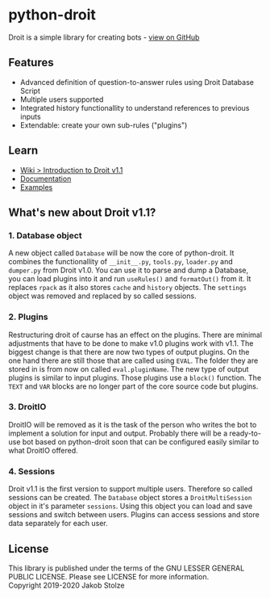 # python-droit
Droit is a simple library for creating bots - [view on GitHub](https://github.com/jarinox/python-droit)

## Features
- Advanced definition of question-to-answer rules using Droit Database Script
- Multiple users supported
- Integrated history functionallity to understand references to previous inputs
- Extendable: create your own sub-rules ("plugins")

## Learn
- [Wiki > Introduction to Droit v1.1](https://github.com/jarinox/python-droit/wiki/Introduction-to-Droit-v1.1)
- [Documentation](https://github.com/jarinox/python-droit/blob/master/docs/droit.md)
- [Examples](https://github.com/jarinox/python-droit/blob/master/sample/)


## What's new about Droit v1.1?
### 1. Database object
A new object called `Database` will be now the core of python-droit. It combines the functionallity of `__init__.py`, `tools.py`, `loader.py` and `dumper.py` from Droit v1.0. You can use it to parse and dump a Database, you can load plugins into it and run `useRules()` and `formatOut()` from it. It replaces `rpack` as it also stores `cache` and `history` objects. The `settings` object was removed and replaced by so called sessions.

### 2. Plugins
Restructuring droit of caurse has an effect on the plugins. There are minimal adjustments that have to be done to make v1.0 plugins work with v1.1. The biggest change is that there are now two types of output plugins. On the one hand there are still those that are called using `EVAL`. The folder they are stored in is from now on called `eval.pluginName`. The new type of output plugins is similar to input plugins. Those plugins use a `block()` function. The `TEXT` and `VAR` blocks are no longer part of the core source code but plugins.

### 3. DroitIO
DroitIO will be removed as it is the task of the person who writes the bot to implement a solution for input and output. Probably there will be a ready-to-use bot based on python-droit soon that can be configured easily similar to what DroitIO offered.

### 4. Sessions
Droit v1.1 is the first version to support multiple users. Therefore so called sessions can be created. The `Database` object stores a `DroitMultiSession` object in it's parameter `sessions`. Using this object you can load and save sessions and switch between users. Plugins can access sessions and store data separately for each user.
  
## License
This library is published under the terms of the GNU LESSER GENERAL PUBLIC LICENSE. Please see LICENSE for more information.  
Copyright 2019-2020 Jakob Stolze
